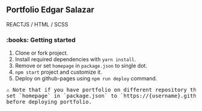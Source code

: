 
<h2>Portfolio Edgar Salazar</h2>

REACTJS / HTML / SCSS

<h3>:books: Getting started</h3>

1. Clone or fork project.
2. Install required dependencies with `yarn install`.
3. Remove or set `homepage` in `package.json` to single dot. 
4. `npm start` project and customize it.
5. Deploy on github-pages using `npm run deploy` command.

<pre>
⚠️ Note that if you have portfolio on different repository than `{username}.github.io`, 
set `homepage` in `package.json` to `https://{username}.github.io/{repository}/` 
before deploying portfolio.
</pre>
